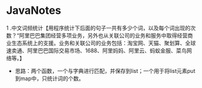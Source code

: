 # JavaNotes
1
.中文词频统计【用程序统计下后面的句子一共有多少个词，以及每个词出现的次数？“阿里巴巴集团经营多项业务，另外也从关联公司的业务和服务中取得经营商业生态系统上的支援。业务和关联公司的业务包括：淘宝网、天猫、聚划算、全球速卖通、阿里巴巴国际交易市场、1688、阿里妈妈、阿里云、蚂蚁金服、菜鸟网络等。】
* 思路：两个函数，一个与字典进行匹配，并保存到list；一个用于将list元素put到map中，只统计词的个数。
